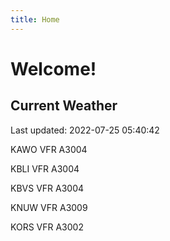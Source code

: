 ```yaml
---
title: Home
---
```

# Welcome!

## Current Weather

Last updated: 2022-07-25 05:40:42

KAWO VFR A3004

KBLI VFR A3004

KBVS VFR A3004

KNUW VFR A3009

KORS VFR A3002



